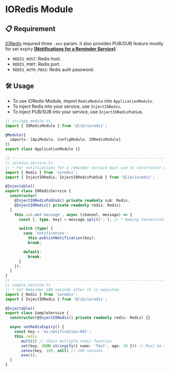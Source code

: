 # IORedis Module

## 📋 Requirement

[IORedis](https://github.com/luin/ioredis) required three `.env` param. it also provides PUB/SUB feature mostly for set expiry **[[Notifications for a Reminder Service]](https://medium.com/@micah1powell/using-redis-keyspace-notifications-for-a-reminder-service-with-node-c05047befec3)**.

- `REDIS_HOST`: Redis host.
- `REDIS_PORT`: Redis port.
- `REDIS_AUTH_PASS`: Redis auth password.

## 🛠️ Usage

- To use IORedis Module, import `RedisModule` into `ApplicationModule`.
- To inject Redis into your service, use `InjectIORedis`.
- To inject PUB/SUB into your service, use `InjectIORedisPubSub`.

```ts
// src/app.module.ts
import { IORedisModule } from '@lib/ioredis';

@Module({
  imports: [ApiModule, ConfigModule, IORedisModule]
})
export class ApplicationModule {}

// ---------------------------------------------------------------------------------------------
// ioredis.service.ts
// * For notifications for a reminder service must use in constructor with switch case condition.
import { Redis } from 'ioredis';
import { InjectIORedis, InjectIORedisPubSub } from '@lib/ioredis';

@Injectable()
export class IORedisService {
  constructor(
    @InjectIORedisPubSub() private readonly sub: Redis, 
    @InjectIORedis() private readonly redis: Redis)
  {
    this.sub.on('message', async (channel, message) => {
      const [, type, key] = message.split(':'); // * Naming Convention : ex:TYPE:KEY

      switch (type) {
        case 'notification':
          this.publishNotification(key);
          break;

        default:
          break;
      }
    });
  }
}
// ---------------------------------------------------------------------------------------------
// sample.service.ts
// * Set Reminder 100 seconds after it is executed.
import { Redis } from 'ioredis';
import { InjectIORedis } from '@lib/ioredis';

@Injectable()
export class SampleService {
  constructor(@InjectIORedis() private readonly redis: Redis) {}

  async setRedisExpiry() {
    const key = 'ex:notification:001';
    this.redis
      .multi() // Chain multiple redis function
      .set(key, JSON.stringify({ name: 'Test', age: 18 })) // Must be string
      .setex(key, 100, null) // 100 seconds
      .exec();
  }
}
```
